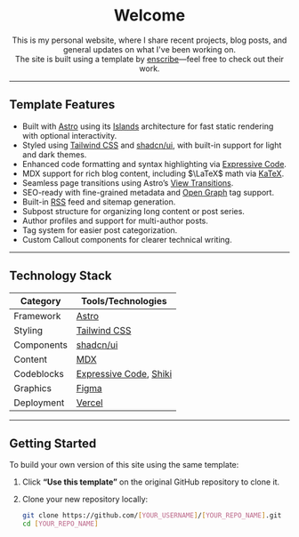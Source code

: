 <div align="center">

# Welcome

This is my personal website, where I share recent projects, blog posts, and general updates on what I've been working on.  
The site is built using a template by [enscribe](https://enscribe.dev)—feel free to check out their work.

</div>

---

## Template Features

- Built with [Astro](https://astro.build/) using its [Islands](https://docs.astro.build/en/concepts/islands/) architecture for fast static rendering with optional interactivity.
- Styled using [Tailwind CSS](https://tailwindcss.com/) and [shadcn/ui](https://ui.shadcn.com/), with built-in support for light and dark themes.
- Enhanced code formatting and syntax highlighting via [Expressive Code](https://expressive-code.com/).
- MDX support for rich blog content, including $\LaTeX$ math via [KaTeX](https://katex.org/).
- Seamless page transitions using Astro’s [View Transitions](https://docs.astro.build/en/guides/view-transitions/).
- SEO-ready with fine-grained metadata and [Open Graph](https://ogp.me/) tag support.
- Built-in [RSS](https://en.wikipedia.org/wiki/RSS) feed and sitemap generation.
- Subpost structure for organizing long content or post series.
- Author profiles and support for multi-author posts.
- Tag system for easier post categorization.
- Custom Callout components for clearer technical writing.

---

## Technology Stack

| Category   | Tools/Technologies                                                                        |
|------------|--------------------------------------------------------------------------------------------|
| Framework  | [Astro](https://astro.build/)                                                              |
| Styling    | [Tailwind CSS](https://tailwindcss.com/)                                                   |
| Components | [shadcn/ui](https://ui.shadcn.com/)                                                        |
| Content    | [MDX](https://mdxjs.com/)                                                                  |
| Codeblocks | [Expressive Code](https://expressive-code.com/), [Shiki](https://github.com/shikijs/shiki) |
| Graphics   | [Figma](https://www.figma.com/)                                                            |
| Deployment | [Vercel](https://vercel.com)                                                               |

---

## Getting Started

To build your own version of this site using the same template:

1. Click **“Use this template”** on the original GitHub repository to clone it.
2. Clone your new repository locally:

   ```bash
   git clone https://github.com/[YOUR_USERNAME]/[YOUR_REPO_NAME].git
   cd [YOUR_REPO_NAME]
